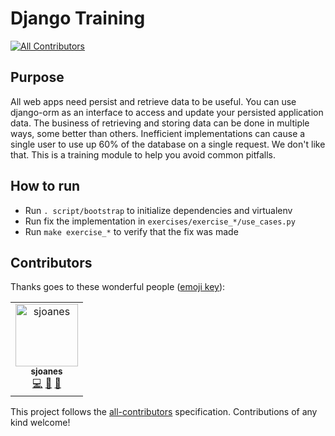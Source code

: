 # Django Training
[![All Contributors](https://img.shields.io/badge/all_contributors-1-orange.svg?style=flat-square)](#contributors)

## Purpose

All web apps need persist and retrieve data to be useful. You can use django-orm as an interface to access and update your persisted application data. The business of retrieving and storing data can be done in multiple ways, some better than others. Inefficient implementations can cause a single user to use up 60% of the database on a single request. We don't like that. This is a training module to help you avoid common pitfalls.

## How to run

- Run `. script/bootstrap` to initialize dependencies and virtualenv
- Run fix the implementation in `exercises/exercise_*/use_cases.py`
- Run `make exercise_*` to verify that the fix was made

## Contributors

Thanks goes to these wonderful people ([emoji key](https://allcontributors.org/docs/en/emoji-key)):

<!-- ALL-CONTRIBUTORS-LIST:START - Do not remove or modify this section -->
<!-- prettier-ignore -->
<table><tr><td align="center"><a href="https://github.com/sjoanes"><img src="https://avatars3.githubusercontent.com/u/5768264?v=4" width="100px;" alt="sjoanes"/><br /><sub><b>sjoanes</b></sub></a><br /><a href="https://github.com/tophat/django-training/commits?author=sjoanes" title="Code">💻</a> <a href="#ideas-sjoanes" title="Ideas, Planning, & Feedback">🤔</a> <a href="https://github.com/tophat/django-training/commits?author=sjoanes" title="Documentation">📖</a></td></tr></table>

<!-- ALL-CONTRIBUTORS-LIST:END -->

This project follows the [all-contributors](https://github.com/all-contributors/all-contributors) specification. Contributions of any kind welcome!